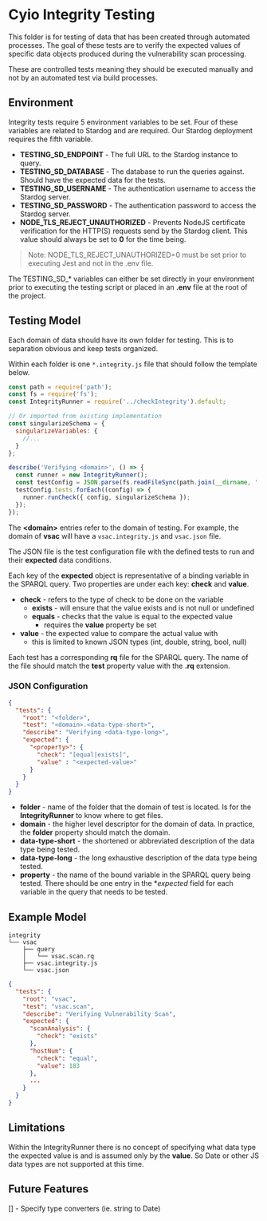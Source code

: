 # Cyio Integrity Testing

This folder is for testing of data that has been created through automated processes. The goal of these tests are to verify the expected values of specific data objects produced during the vulnerability scan processing.

These are controlled tests meaning they should be executed manually and not by an automated test via build processes.

## Environment

Integrity tests require 5 environment variables to be set. Four of these variables are related to Stardog and are required. Our Stardog deployment requires the fifth variable.

* **TESTING_SD_ENDPOINT** - The full URL to the Stardog instance to query.
* **TESTING_SD_DATABASE** - The database to run the queries against. Should have the expected data for the tests.
* **TESTING_SD_USERNAME** - The authentication username to access the Stardog server.
* **TESTING_SD_PASSWORD** - The authentication password to access the Stardog server.
* **NODE_TLS_REJECT_UNAUTHORIZED** - Prevents NodeJS certificate verification for the HTTP(S) requests send by the Stardog client. This value should always be set to **0** for the time being.

> Note: NODE_TLS_REJECT_UNAUTHORIZED=0 must be set prior to executing Jest and not in the .env file.

The TESTING_SD_* variables can either be set directly in your environment prior to executing the testing script or placed in an **.env** file at the root of the project. 

## Testing Model

Each domain of data should have its own folder for testing. This is to separation obvious and keep tests organized.

Within each folder is one `*.integrity.js` file that should follow the template below.

```js
const path = require('path');
const fs = require('fs');
const IntegrityRunner = require('../checkIntegrity').default;

// Or imported from existing implementation
const singularizeSchema = {
  singularizeVariables: {
    //...
  }
};

describe('Verifying <domain>', () => {
  const runner = new IntegrityRunner();
  const testConfig = JSON.parse(fs.readFileSync(path.join(__dirname, './<domain>.json')));
  testConfig.tests.forEach((config) => {
    runner.runCheck({ config, singularizeSchema });
  });
});
```

The **\<domain\>** entries refer to the domain of testing. For example, the domain of **vsac** will have a `vsac.integrity.js` and `vsac.json` file.

The JSON file is the test configuration file with the defined tests to run and their **expected** data conditions.

Each key of the **expected** object is representative of a binding variable in the SPARQL query. Two properties are under each key: **check** and **value**.

* **check** - refers to the type of check to be done on the variable
  * **exists** - will ensure that the value exists and is not null or undefined
  * **equals** - checks that the value is equal to the expected value
    * requires the **value** property be set
* **value** - the expected value to compare the actual value with
  * this is limited to known JSON types (int, double, string, bool, null)

Each test has a corresponding **rq** file for the SPARQL query. The name of the file should match the **test** property value with the **.rq** extension.

### JSON Configuration

```json
{
  "tests": {
    "root": "<folder>",
    "test": "<domain>.<data-type-short>",
    "describe": "Verifying <data-type-long>",
    "expected": {
      "<property>": {
        "check": "[equal|exists]",
        "value" : "<expected-value>"
      }
    }
  }
}
```

* **folder** - name of the folder that the domain of test is located. Is for the **IntegrityRunner** to know where to get files.
* **domain** - the higher level descriptor for the domain of data. In practice, the **folder** property should match the domain.
* **data-type-short** - the shortened or abbreviated description of the data type being tested.
* **data-type-long** - the long exhaustive description of the data type being tested.
* **property** - the name of the bound variable in the SPARQL query being tested. There should be one entry in the **expected* field for each variable in the query that needs to be tested.

## Example Model

```
integrity
└── vsac
    ├── query
    │   └── vsac.scan.rq
    ├── vsac.integrity.js
    └── vsac.json
```

```json
{
  "tests": {
    "root": "vsac",
    "test": "vsac.scan",
    "describe": "Verifying Vulnerability Scan",
    "expected": {
      "scanAnalysis": {
        "check": "exists"
      },
      "hostNum": {
        "check": "equal",
        "value": 183
      },
      ...
    }
  }
}
```

## Limitations

Within the IntegrityRunner there is no concept of specifying what data type the expected value is and is assumed only by the **value**. So Date or other JS data types are not supported at this time.

## Future Features

[] - Specify type converters (ie. string to Date)
